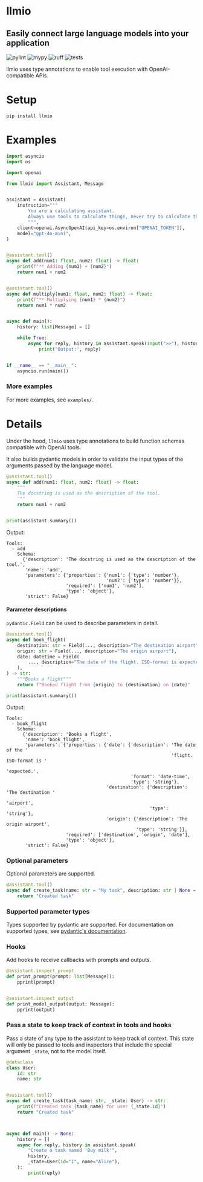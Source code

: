 # llmio
## Easily connect large language models into your application

![pylint](https://github.com/badgeir/llmio/actions/workflows/pylint.yml/badge.svg)
![mypy](https://github.com/badgeir/llmio/actions/workflows/mypy.yml/badge.svg)
![ruff](https://github.com/badgeir/llmio/actions/workflows/ruff.yml/badge.svg)
![tests](https://github.com/badgeir/llmio/actions/workflows/test.yml/badge.svg)

llmio uses type annotations to enable tool execution with OpenAI-compatible APIs.

# Setup

```
pip install llmio
```

# Examples

``` python
import asyncio
import os

import openai

from llmio import Assistant, Message


assistant = Assistant(
    instruction="""
        You are a calculating assistant.
        Always use tools to calculate things, never try to calculate things on your own.
        """,
    client=openai.AsyncOpenAI(api_key=os.environ["OPENAI_TOKEN"]),
    model="gpt-4o-mini",
)


@assistant.tool()
async def add(num1: float, num2: float) -> float:
    print(f"** Adding {num1} + {num2}")
    return num1 + num2


@assistant.tool()
async def multiply(num1: float, num2: float) -> float:
    print(f"** Multiplying {num1} * {num2}")
    return num1 * num2


async def main():
    history: list[Message] = []

    while True:
        async for reply, history in assistant.speak(input(">>"), history):
            print("Output:", reply)


if __name__ == "__main__":
    asyncio.run(main())
```

### More examples

For more examples, see `examples/`.


# Details

Under the hood, `llmio` uses type annotations to build function schemas compatible with OpenAI tools.

It also builds pydantic models in order to validate the input types of the arguments passed by the language model.

``` python
@assistant.tool()
async def add(num1: float, num2: float) -> float:
    """
    The docstring is used as the description of the tool.
    """
    return num1 + num2


print(assistant.summary())
```

Output:
``` plaintext
Tools:
  - add
    Schema:
      {'description': 'The docstring is used as the description of the tool.',
       'name': 'add',
       'parameters': {'properties': {'num1': {'type': 'number'},
                                     'num2': {'type': 'number'}},
                      'required': ['num1', 'num2'],
                      'type': 'object'},
       'strict': False}
```

#### Parameter descriptions

`pydantic.Field` can be used to describe parameters in detail.

``` python
@assistant.tool()
async def book_flight(
    destination: str = Field(..., description="The destination airport"),
    origin: str = Field(..., description="The origin airport"),
    date: datetime = Field(
        ..., description="The date of the flight. ISO-format is expected."
    ),
) -> str:
    """Books a flight"""
    return f"Booked flight from {origin} to {destination} on {date}"

print(assistant.summary())
```

Output:
``` plaintext
Tools:
  - book_flight
    Schema:
      {'description': 'Books a flight',
       'name': 'book_flight',
       'parameters': {'properties': {'date': {'description': 'The date of the '
                                                             'flight. ISO-format is '
                                                             'expected.',
                                              'format': 'date-time',
                                              'type': 'string'},
                                     'destination': {'description': 'The destination '
                                                                    'airport',
                                                     'type': 'string'},
                                     'origin': {'description': 'The origin airport',
                                                'type': 'string'}},
                      'required': ['destination', 'origin', 'date'],
                      'type': 'object'},
       'strict': False}
```

### Optional parameters

Optional parameters are supported.

``` python
@assistant.tool()
async def create_task(name: str = "My task", description: str | None = None) -> str:
    return "Created task"
```

### Supported parameter types

Types supported by pydantic are supported.
For documentation on supported types, see [pydantic's documentation](https://docs.pydantic.dev/latest/concepts/types).

### Hooks

Add hooks to receive callbacks with prompts and outputs.

``` python
@assistant.inspect_prompt
def print_prompt(prompt: list[Message]):
    pprint(prompt)


@assistant.inspect_output
def print_model_output(output: Message):
    pprint(output)
``` 

### Pass a state to keep track of context in tools and hooks

Pass a state of any type to the assistant to keep track of context. This state will only be passed to tools and inspectors that include the special argument `_state`, not to the model itself.

``` python
@dataclass
class User:
    id: str
    name: str


@assistant.tool()
async def create_task(task_name: str, _state: User) -> str:
    print(f"Created task {task_name} for user {_state.id}")
    return "Created task"



async def main() -> None:
    history = []
    async for reply, history in assistant.speak(
        "Create a task named 'Buy milk'",
        history,
        _state=User(id="1", name="Alice"),
    ):
        print(reply)

```
